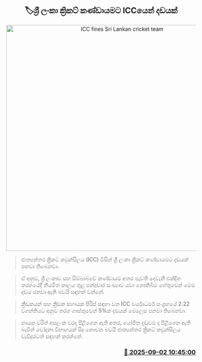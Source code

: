 <p align='center'><b><h2 align='center' title='ICC fines Sri Lankan cricket team'>🏷ශ්‍රී ලංකා ක්‍රිකට් කණ්ඩායමට ICCයෙන් දඩයක්</h2></b></p>
<p align='center'><img src='https://helakuru.sgp1.cdn.digitaloceanspaces.com/esana/images/lib/srilanka-cricket[1].jpg' width='600' alt='ICC fines Sri Lankan cricket team'></p>

> ජාත්‍යන්තර ක්‍රිකට් කවුන්සිලය (ICC) විසින් ශ්‍රී ලංකා ක්‍රිකට් කණ්ඩායමට දඩයක් පනවා තිබෙනවා.

> ඒ අනුව, ශ්‍රී ලංකාව සහ සිම්බාබ්වේ කණ්ඩායම අතර පැවති දෙවැනි එක්දින තරගයේදී නියමිත කාලය තුළ පන්දුවාර සංඛ්‍යාව යවා නොතිබීම හේතුවෙන් මෙම දඩය පනවා ඇති බවයි සඳහන් වන්නේ.

> ක්‍රීඩකයන් සහ ක්‍රීඩක සහායක පිරිස් සඳහා වන ICC චර්යාධර්ම සංග්‍රහයේ 2.22 වගන්තියට අනුව තරග ගාස්තුවෙන් 5%ක දඩයක් මෙලෙස පනවා තිබෙනවා.

> නායක චරිත් අසලංක වරද පිළිගෙන ඇති අතර, යෝජිත දඬුවම ද පිළිගෙන ඇති බැවින් චෝදනා විභාගයක් සිදු නොවන බවයි ජාත්‍යන්තර ක්‍රිකට් කවුන්සිලය වැඩිදුරටත් සඳහන් කරන්නේ.



<h3 align='right'><a href='https://www.helakuru.lk/esana/p/113261/'>📅 2025-09-02 10:45:00</a></h3>
